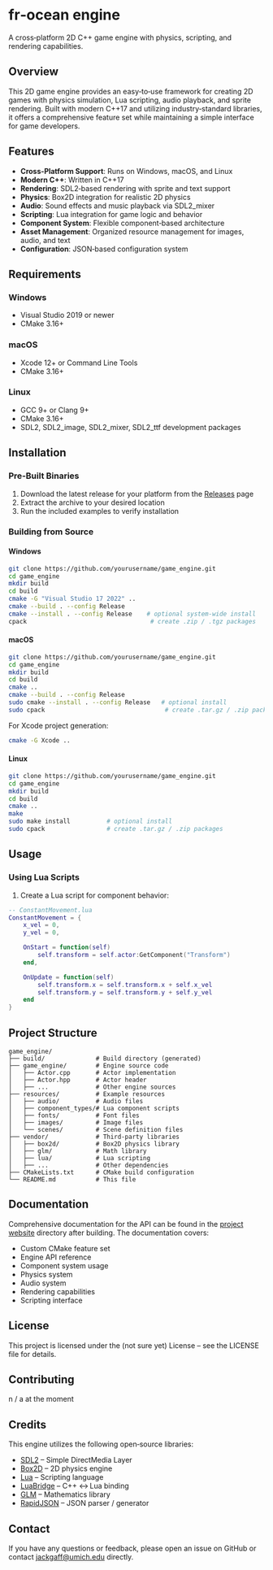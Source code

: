 # fr‑ocean engine

A cross‑platform 2D C++ game engine with physics, scripting, and rendering capabilities.

## Overview

This 2D game engine provides an easy‑to‑use framework for creating 2D games with physics simulation, Lua scripting, audio playback, and sprite rendering. Built with modern C++17 and utilizing industry‑standard libraries, it offers a comprehensive feature set while maintaining a simple interface for game developers.

## Features

- **Cross‑Platform Support**: Runs on Windows, macOS, and Linux
- **Modern C++**: Written in C++17
- **Rendering**: SDL2‑based rendering with sprite and text support
- **Physics**: Box2D integration for realistic 2D physics
- **Audio**: Sound effects and music playback via SDL2_mixer
- **Scripting**: Lua integration for game logic and behavior
- **Component System**: Flexible component‑based architecture
- **Asset Management**: Organized resource management for images, audio, and text
- **Configuration**: JSON‑based configuration system

## Requirements

### Windows
- Visual Studio 2019 or newer
- CMake 3.16+

### macOS
- Xcode 12+ or Command Line Tools
- CMake 3.16+

### Linux
- GCC 9+ or Clang 9+
- CMake 3.16+
- SDL2, SDL2_image, SDL2_mixer, SDL2_ttf development packages

## Installation

### Pre‑Built Binaries

1. Download the latest release for your platform from the [Releases](https://github.com/jackgaff/game_engine/releases) page
2. Extract the archive to your desired location
3. Run the included examples to verify installation

### Building from Source

#### Windows

```bash
git clone https://github.com/yourusername/game_engine.git
cd game_engine
mkdir build
cd build
cmake -G "Visual Studio 17 2022" ..
cmake --build . --config Release
cmake --install . --config Release    # optional system‑wide install
cpack                                  # create .zip / .tgz packages
```

#### macOS

```bash
git clone https://github.com/yourusername/game_engine.git
cd game_engine
mkdir build
cd build
cmake ..
cmake --build . --config Release
sudo cmake --install . --config Release   # optional install
sudo cpack                                 # create .tar.gz / .zip packages
```

For Xcode project generation:

```bash
cmake -G Xcode ..
```

#### Linux

```bash
git clone https://github.com/yourusername/game_engine.git
cd game_engine
mkdir build
cd build
cmake ..
make
sudo make install          # optional install
sudo cpack                 # create .tar.gz / .zip packages
```

## Usage

### Using Lua Scripts

1. Create a Lua script for component behavior:

```lua
-- ConstantMovement.lua
ConstantMovement = {
    x_vel = 0,
    y_vel = 0,

    OnStart = function(self)
        self.transform = self.actor:GetComponent("Transform")
    end,

    OnUpdate = function(self)
        self.transform.x = self.transform.x + self.x_vel
        self.transform.y = self.transform.y + self.y_vel
    end
}
```

## Project Structure

```
game_engine/
├── build/              # Build directory (generated)
├── game_engine/        # Engine source code
│   ├── Actor.cpp       # Actor implementation
│   ├── Actor.hpp       # Actor header
│   ├── ...             # Other engine sources
├── resources/          # Example resources
│   ├── audio/          # Audio files
│   ├── component_types/# Lua component scripts
│   ├── fonts/          # Font files
│   ├── images/         # Image files
│   └── scenes/         # Scene definition files
├── vendor/             # Third‑party libraries
│   ├── box2d/          # Box2D physics library
│   ├── glm/            # Math library
│   ├── lua/            # Lua scripting
│   ├── ...             # Other dependencies
├── CMakeLists.txt      # CMake build configuration
└── README.md           # This file
```

## Documentation

Comprehensive documentation for the API can be found in the [project website](https://jackgaff.github.io) directory after building. The documentation covers:

- Custom CMake feature set
- Engine API reference
- Component system usage
- Physics system
- Audio system
- Rendering capabilities
- Scripting interface

## License

This project is licensed under the (not sure yet) License – see the LICENSE file for details.

## Contributing

n / a at the moment

## Credits

This engine utilizes the following open‑source libraries:

- [SDL2](https://www.libsdl.org/) – Simple DirectMedia Layer
- [Box2D](https://box2d.org/) – 2D physics engine
- [Lua](https://www.lua.org/) – Scripting language
- [LuaBridge](https://github.com/vinniefalco/LuaBridge) – C++ ↔ Lua binding
- [GLM](https://github.com/g-truc/glm) – Mathematics library
- [RapidJSON](https://rapidjson.org/) – JSON parser / generator

## Contact

If you have any questions or feedback, please open an issue on GitHub or contact jackgaff@umich.edu directly.

